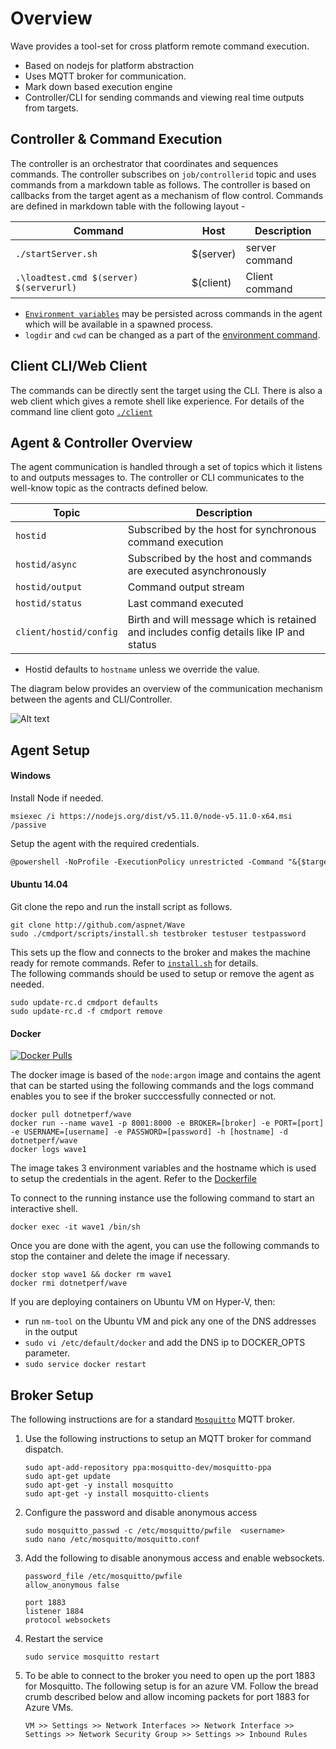 # Overview

Wave provides a tool-set for cross platform remote command execution. 

* Based on nodejs for platform abstraction 
* Uses MQTT broker for communication.
* Mark down based execution engine
* Controller/CLI for sending commands and viewing real time outputs from targets.

## Controller & Command Execution

The controller is an orchestrator that coordinates and sequences commands. The controller subscribes on `job/controllerid` topic and uses commands from a markdown table as follows. The controller is based on callbacks from the target agent as a mechanism of flow control. Commands are defined in markdown table with the following layout -  

| Command     | Host      |Description|
|-------------|-----------|-----------|
| `./startServer.sh` | $(server) |server command| 
| `.\loadtest.cmd $(server) $(serverurl)` | $(client) | Client command |

* [`Environment variables`](/../../issues/9) may be persisted across commands in the agent which will be available in a spawned process.
* `logdir` and  `cwd` can be changed as a part of the [environment command](/client#setting-environment-variables). 

## Client CLI/Web Client

The commands can be directly sent the target using the CLI. There is also a web client which gives a remote shell like experience. 
For details of the command line client goto [`./client`](/client)

## Agent & Controller Overview

The agent communication is handled through a set of topics which it listens to and outputs messages to. The controller or CLI communicates to the well-know topic as the contracts defined below. 

|Topic|Description|
|----|-----------|
|`hostid`| Subscribed by the host for synchronous command execution |
|`hostid/async`| Subscribed by the host and commands are executed asynchronously |
|`hostid/output`| Command output stream | 
|`hostid/status` | Last command executed  | 
|`client/hostid/config` | Birth and will message which is retained and includes config details like IP and status  |  

* Hostid defaults to `hostname` unless we override the value. 

The diagram below provides an overview of the communication mechanism between the agents and CLI/Controller. 

![Alt text](https://aspnet.github.io/Wave/images/waveflow.png)

## Agent Setup

#### Windows 

Install Node if needed. 
```
msiexec /i https://nodejs.org/dist/v5.11.0/node-v5.11.0-x64.msi /passive
```
Setup the agent with the required credentials. 
```ps
@powershell -NoProfile -ExecutionPolicy unrestricted -Command "&{$target='c:\cmdport\';$broker='test';$username='test';$password='test';iex ((new-object net.webclient).DownloadString('https://raw.githubusercontent.com/aspnet/Wave/master/scripts/Install.ps1'))}" 
```

#### Ubuntu 14.04
 
 Git clone the repo and run the install script as follows. 
```
git clone http://github.com/aspnet/Wave
sudo ./cmdport/scripts/install.sh testbroker testuser testpassword
```
    
This sets up the flow and connects to the broker and makes the machine ready for remote commands. Refer to [`install.sh`](/scripts/install.sh) for details.    
The following commands should be used to setup or remove the agent as needed. 
```
sudo update-rc.d cmdport defaults 
sudo update-rc.d -f cmdport remove
```

#### Docker

[![Docker Pulls](https://img.shields.io/docker/pulls/dotnetperf/wave.svg?maxAge=2592000?style=plastic)](https://hub.docker.com/r/dotnetperf/wave/)

The docker image is based of the `node:argon` image and contains the agent that can be started using the following commands and the logs command enables you to see if the broker succcessfully connected or not. 

```
docker pull dotnetperf/wave
docker run --name wave1 -p 8001:8000 -e BROKER=[broker] -e PORT=[port] -e USERNAME=[username] -e PASSWORD=[password] -h [hostname] -d dotnetperf/wave
docker logs wave1
```
The image takes 3 environment variables and the hostname which is used to setup the credentials in the agent. 
Refer to the [Dockerfile](scripts/Dockerfile) 

To connect to the running instance use the following command to start an interactive shell. 

```
docker exec -it wave1 /bin/sh
```

Once you are done with the agent, you can use the following commands to stop the container and delete the image if necessary. 

```
docker stop wave1 && docker rm wave1
docker rmi dotnetperf/wave
```

If you are deploying containers on Ubuntu VM on Hyper-V, then:
 - run `nm-tool` on the Ubuntu VM and pick any one of the DNS addresses in the output
 - `sudo vi /etc/default/docker` and add the DNS ip to DOCKER_OPTS parameter.
 - `sudo service docker restart`

## Broker Setup

The following instructions are for a standard [`Mosquitto`](http://mosquitto.org/) MQTT broker. 

1. Use the following instructions to setup an MQTT broker for command dispatch. 
    
    ```
    sudo apt-add-repository ppa:mosquitto-dev/mosquitto-ppa
    sudo apt-get update
    sudo apt-get -y install mosquitto
    sudo apt-get -y install mosquitto-clients
    ```
2. Configure the password and disable anonymous access

    ```
    sudo mosquitto_passwd -c /etc/mosquitto/pwfile  <username>
    sudo nano /etc/mosquitto/mosquitto.conf
    ```

3. Add the following to disable anonymous access and enable websockets.  

    ```
    password_file /etc/mosquitto/pwfile
    allow_anonymous false

    port 1883
    listener 1884
    protocol websockets
    ```

4.  Restart the service 

    ```
    sudo service mosquitto restart
    ```

5. To be able to connect to the broker you need to open up the port 1883 for Mosquitto. The following setup is for an azure VM. Follow the bread crumb  described below and allow incoming packets for port 1883 for Azure VMs.
    ```
    VM >> Settings >> Network Interfaces >> Network Interface >> Settings >> Network Security Group >> Settings >> Inbound Rules 
    ```
    